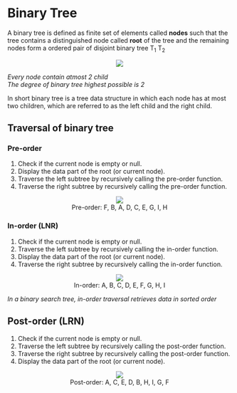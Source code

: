 # Binary Tree

A binary tree is defined as finite set of elements called **nodes** such that the tree contains a distinguished node called **root** of the tree and the remaining nodes form a ordered pair of disjoint binary tree T<sub>1</sub> T<sub>2</sub>
<p align="center">
    <img src="https://upload.wikimedia.org/wikipedia/commons/thumb/f/f7/Binary_tree.svg/192px-Binary_tree.svg.png">
</p>

*Every node contain atmost 2 child*<br>
*The degree of binary tree highest possible is 2*<br>

In short binary tree is a tree data structure in which each node has at most two children, which are referred to as the left child and the right child.

## Traversal of binary tree

### Pre-order
1. Check if the current node is empty or null.
2. Display the data part of the root (or current node).
3. Traverse the left subtree by recursively calling the pre-order function.
4. Traverse the right subtree by recursively calling the pre-order function.
<p align="center">
    <img src="https://upload.wikimedia.org/wikipedia/commons/thumb/d/d4/Sorted_binary_tree_preorder.svg/220px-Sorted_binary_tree_preorder.svg.png"><br>
    Pre-order: F, B, A, D, C, E, G, I, H
</p>   

### In-order (LNR)
1. Check if the current node is empty or null.
2. Traverse the left subtree by recursively calling the in-order function.
3. Display the data part of the root (or current node).
4. Traverse the right subtree by recursively calling the in-order function.
<p align="center">
    <img src="https://upload.wikimedia.org/wikipedia/commons/thumb/7/77/Sorted_binary_tree_inorder.svg/220px-Sorted_binary_tree_inorder.svg.png"><br>
    In-order: A, B, C, D, E, F, G, H, I
</p>

*In a binary search tree, in-order traversal retrieves data in sorted order*

## Post-order (LRN)
1. Check if the current node is empty or null.
2. Traverse the left subtree by recursively calling the post-order function.
3. Traverse the right subtree by recursively calling the post-order function.
4. Display the data part of the root (or current node).
<p align="center">
    <img src="https://upload.wikimedia.org/wikipedia/commons/thumb/9/9d/Sorted_binary_tree_postorder.svg/220px-Sorted_binary_tree_postorder.svg.png"><br>
    Post-order: A, C, E, D, B, H, I, G, F
</p>
